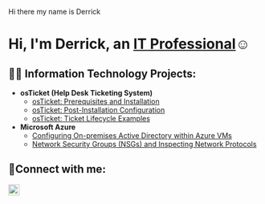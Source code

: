 Hi there my name is Derrick

<h1>Hi, I'm Derrick, an <a href="https://www.linkedin.com/in/derrick-hardaway-1975a0260">IT Professional</a>☺</h1>

<h2>👨‍💻 Information Technology Projects:</h2>

- <b>osTicket (Help Desk Ticketing System)</b>
  - [osTicket: Prerequisites and Installation](https://github.com/Derrick244/osticket-prereqs)
  - [osTicket: Post-Installation Configuration](https://github.com/Derrick244/post-install-config)
  - [osTicket: Ticket Lifecycle Examples](https://github.com/Derrick244/ticket-lifecycle)
- <b>Microsoft Azure</b>
  - [Configuring On-premises Active Directory within Azure VMs](https://github.com/Derrick244/configure-ad)
  - [Network Security Groups (NSGs) and Inspecting Network Protocols](https://github.com/Derrick244/azure-network-protocols)

<h2>🤳Connect with me:</h2>


[<img align="left" alt="Derrick | LinkedIn" width="22px" src="https://cdn.jsdelivr.net/npm/simple-icons@v3/icons/linkedin.svg" />][linkedin]


[linkedin]: [https://linkedin.com/in/Derrick](https://www.linkedin.com/in/derrick-hardaway-1975a0260)
